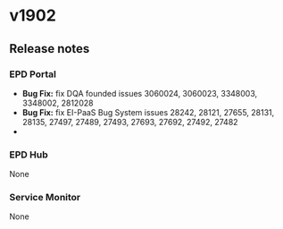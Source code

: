 # v1902

## Release notes

### EPD Portal

* **Bug Fix:** fix DQA founded issues 3060024, 3060023, 3348003, 3348002, 2812028
* **Bug Fix:** fix EI-PaaS Bug System issues 28242, 28121, 27655, 28131, 28135, 27497, 27489, 27493, 27693, 27692, 27492, 27482
*

### EPD Hub

None

### Service Monitor

None
